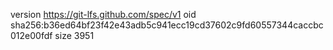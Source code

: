 version https://git-lfs.github.com/spec/v1
oid sha256:b36ed64bf23f42e43adb5c941ecc19cd37602c9fd60557344caccbc012e00fdf
size 3951
